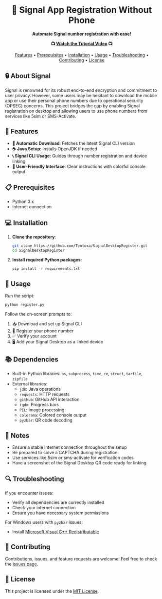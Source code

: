 <h1 align="center">📱 Signal App Registration Without Phone</h1>

<p align="center">
  <strong>Automate Signal number registration with ease!</strong>
</p>

<p align="center">
  <strong>📺  <a href="https://youtu.be/nB7wCgChNmU" target="_blank" rel="noopener noreferrer">Watch the Tutorial Video</a> 📺</strong>
</p>

<p align="center">
  <a href="#features">Features</a> •
  <a href="#prerequisites">Prerequisites</a> •
  <a href="#installation">Installation</a> •
  <a href="#usage">Usage</a> •
  <a href="#troubleshooting">Troubleshooting</a> •
  <a href="#contributing">Contributing</a> •
  <a href="#license">License</a>
</p>

## 🔒 About Signal

Signal is renowned for its robust end-to-end encryption and commitment to user privacy. However, some users may be hesitant to download the mobile app or use their personal phone numbers due to operational security (OPSEC) concerns. This project bridges the gap by enabling Signal registration on desktop and allowing users to use phone numbers from services like 5sim or SMS-Activate.

## 🚀 Features

- **🔄 Automatic Download**: Fetches the latest Signal CLI version
- **☕ Java Setup**: Installs OpenJDK if needed
- **📞 Signal CLI Usage**: Guides through number registration and device linking
- **🎨 User-Friendly Interface**: Clear instructions with colorful console output

## 📋 Prerequisites

- Python 3.x
- Internet connection

## 💻 Installation

1. **Clone the repository**:
   ```bash
   git clone https://github.com/Tentoxa/SignalDesktopRegister.git
   cd SignalDesktopRegister
   ```

2. **Install required Python packages**:
   ```bash
   pip install -r requirements.txt
   ```

## 🔧 Usage

Run the script:
```bash
python register.py
```

Follow the on-screen prompts to:
1. 📥 Download and set up Signal CLI
2. 📝 Register your phone number
3. ✅ Verify your account
4. 🖥️ Add your Signal Desktop as a linked device

## 📚 Dependencies

- Built-in Python libraries: `os`, `subprocess`, `time`, `re`, `struct`, `tarfile`, `zipfile`
- External libraries:
  - `jdk`: Java operations
  - `requests`: HTTP requests
  - `github`: GitHub API interaction
  - `tqdm`: Progress bars
  - `PIL`: Image processing
  - `colorama`: Colored console output
  - `pyzbar`: QR code decoding

## 📝 Notes

- Ensure a stable internet connection throughout the setup
- Be prepared to solve a CAPTCHA during registration
- Use services like 5sim or sms-activate for verification codes
- Have a screenshot of the Signal Desktop QR code ready for linking

## 🔍 Troubleshooting

If you encounter issues:
- Verify all dependencies are correctly installed
- Check your internet connection
- Ensure you have necessary system permissions

For Windows users with `pyzbar` issues:
- Install [Microsoft Visual C++ Redistributable](https://www.microsoft.com/en-gb/download/details.aspx?id=40784)

## 🤝 Contributing

Contributions, issues, and feature requests are welcome! 
Feel free to check the [issues page](https://github.com/Tentoxa/PhonelessSignal/issues).

## 📄 License

This project is licensed under the [MIT License](https://choosealicense.com/licenses/mit/).
